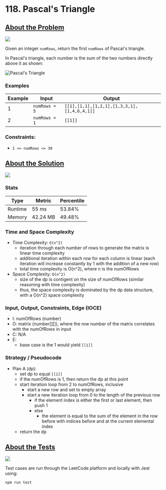 # 118. Pascal's Triangle

## <a href='https://leetcode.com/problems/pascals-triangle/?envType=daily-question&envId=2023-09-08'>About the Problem</a>

<img src='https://img.shields.io/badge/LeetCode-FFA116.svg?style=for-the-badge&logo=LeetCode&logoColor=white' />

Given an integer `numRows`, return the first `numRows` of Pascal's triangle.

In Pascal's triangle, each number is the sum of the two numbers directly above it as shown:

![Pascal's Triangle](https://upload.wikimedia.org/wikipedia/commons/0/0d/PascalTriangleAnimated2.gif)

### Examples

| Example| Input | Output |
| --- | --- | --- |
| 1 | `numRows = 5` | `[[1],[1,1],[1,2,1],[1,3,3,1],[1,4,6,4,1]]` |
| 2 | `numRows = 1` | `[[1]]` |

### Constraints:

- `1 <= numRows <= 30`

## <a href='./generate.js'>About the Solution</a>

<img src='https://img.shields.io/badge/JavaScript-F7DF1E.svg?style=for-the-badge&logo=JavaScript&logoColor=black' />

### Stats
| Type | Metric | Percentile |
| --- | --- | --- |
| Runtime | 55 ms | 53.84% |
| Memory | 42.24 MB | 49.48% |

### Time and Space Complexity
  - Time Complexity: `O(n^2)`
    - iteration through each number of rows to generate the matrix is linear time complexity
    - additional iteration within each row for each column is linear (each iteration will increase constantly by 1 with the addition of a new row)
    - total time complexity is O(n^2), where n is the numOfRows
  - Space Complexity: `O(n^2)`
    - size of the dp is contigent on the size of numOfRows (similar reasoning with time complexity)
    - thus, the space complexity is dominated by the dp data structure, with a O(n^2) space complexity

### Input, Output, Constraints, Edge (IOCE)

  - I: numOfRows (number)
  - O: matrix (number[][]), where the row number of the matrix correlates with the numOfRows in input
  - C: N/A
  - E:
    - base case is the 1 would yield `[[1]]`

### Strategy / Pseudocode
- Plan A (dp):
  - set dp to equal `[[1]]`
  - if the numOfRows is 1, then return the dp at this point
  - start iteration loop from 2 to numOfRows, inclusive
    - start a new row and set to empty array
    - start a new iteration loop from 0 to the length of the previous row
      - if the element index is either the first or last element, then push 1
      - else
        - the element is equal to the sum of the element in the row before with indices before and at the current elemental index
  - return the dp

## <a href='./generate.test.js'>About the Tests</a>

<img src='https://img.shields.io/badge/Jest-C21325.svg?style=for-the-badge&logo=Jest&logoColor=white' />

Test cases are run through the LeetCode platform and locally with Jest using:
```
npm run test
```